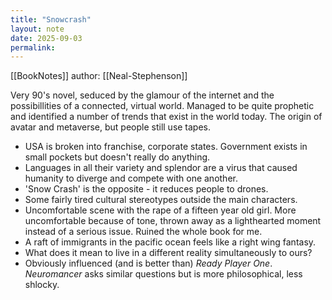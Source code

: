 ```yaml
---
title: "Snowcrash"
layout: note
date: 2025-09-03
permalink:
---
```



[[BookNotes]] author: [[Neal-Stephenson]]

Very 90's novel, seduced by the glamour of the internet and the possibillities of a connected, virtual world. Managed to be quite prophetic and identified a number of trends that exist in the world today. The origin of avatar and metaverse, but people still use tapes. 

- USA is broken into franchise, corporate states. Government exists in small pockets but doesn't really do anything.
- Languages in all their variety and splendor are a virus that caused humanity to diverge and compete with one another. 
- 'Snow Crash' is the opposite - it reduces people to drones.
- Some fairly tired cultural stereotypes outside the main characters.
- Uncomfortable scene with the rape of a fifteen year old girl. More uncomfortable because of tone, thrown away as a lighthearted moment instead of a serious issue. Ruined the whole book for me.
- A raft of immigrants in the pacific ocean feels like a right wing fantasy.
- What does it mean to live in a different reality simultaneously to ours?
- Obviously influenced (and is better than) *Ready Player One*. *Neuromancer* asks similar questions but is more philosophical, less shlocky.